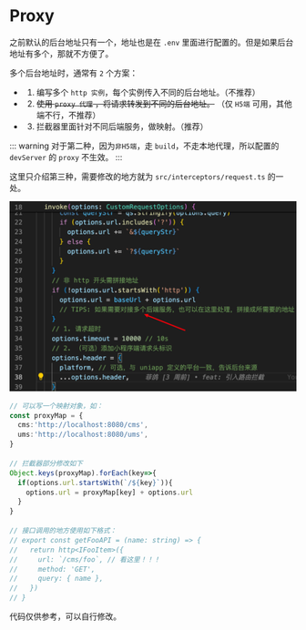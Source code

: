 # Proxy

之前默认的后台地址只有一个，地址也是在 `.env` 里面进行配置的。但是如果后台地址有多个，那就不方便了。

多个后台地址时，通常有 `2` 个方案：

- 1. 编写多个 `http 实例`，每个实例传入不同的后台地址。（不推荐）
- 2. ~~使用 `proxy 代理` ，将请求转发到不同的后台地址。~~ （仅 `H5端` 可用，其他端不行，不推荐）
- 3. 拦截器里面针对不同后端服务，做映射。（推荐）

::: warning
对于第二种，因为`非H5端`，走 `build`，不走本地代理，所以配置的 `devServer` 的 `proxy` 不生效。
:::

这里只介绍第三种，需要修改的地方就为 `src/interceptors/request.ts` 的一处。

![](image.png)

```ts {17}
// 可以写一个映射对象，如：
const proxyMap = {
  cms:'http://localhost:8080/cms',
  ums:'http://localhost:8080/ums',
}

// 拦截器部分修改如下
Object.keys(proxyMap).forEach(key=>{
  if(options.url.startsWith(`/${key}`)){
    options.url = proxyMap[key] + options.url
  }
}

// 接口调用的地方使用如下格式：
// export const getFooAPI = (name: string) => {
//   return http<IFooItem>({
//     url: `/cms/foo`, // 看这里！！！
//     method: 'GET',
//     query: { name },
//   })
// }
```

代码仅供参考，可以自行修改。
